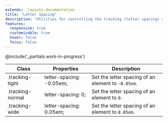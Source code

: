 ```yaml
---
extends: _layouts.documentation
title: "Letter Spacing"
description: "Utilities for controlling the tracking (letter spacing) of an element."
features:
  responsive: true
  customizable: true
  hover: false
  focus: false
---
```


@include('_partials.work-in-progress')

<div class="border-t border-grey-lighter">
  <table class="w-full text-left" style="border-collapse: collapse;">
    <thead>
      <tr>
        <th class="text-sm font-semibold text-grey-darker p-2 bg-grey-lightest">Class</th>
        <th class="text-sm font-semibold text-grey-darker p-2 bg-grey-lightest">Properties</th>
        <th class="text-sm font-semibold text-grey-darker p-2 bg-grey-lightest">Description</th>
      </tr>
    </thead>
    <tbody class="align-baseline">
      <tr>
        <td class="p-2 border-t border-smoke font-mono text-xs text-purple-dark whitespace-no-wrap">.tracking-tight</td>
        <td class="p-2 border-t border-smoke font-mono text-xs text-blue-dark">letter-spacing: -0.05em;</td>
        <td class="p-2 border-t border-smoke text-sm text-grey-darker">Set the letter spacing of an element to <code>-0.05em</code>.</td>
      </tr>
      <tr>
        <td class="p-2 border-t border-smoke-light font-mono text-xs text-purple-dark whitespace-no-wrap">.tracking-normal</td>
        <td class="p-2 border-t border-smoke-light font-mono text-xs text-blue-dark">letter-spacing: 0;</td>
        <td class="p-2 border-t border-smoke-light text-sm text-grey-darker">Set the letter spacing of an element to <code>0</code>.</td>
      </tr>
      <tr>
        <td class="p-2 border-t border-smoke-light font-mono text-xs text-purple-dark whitespace-no-wrap">.tracking-wide</td>
        <td class="p-2 border-t border-smoke-light font-mono text-xs text-blue-dark">letter-spacing: 0.05em;</td>
        <td class="p-2 border-t border-smoke-light text-sm text-grey-darker">Set the letter spacing of an element to <code>0.05em</code>.</td>
      </tr>
    </tbody>
  </table>
</div>
